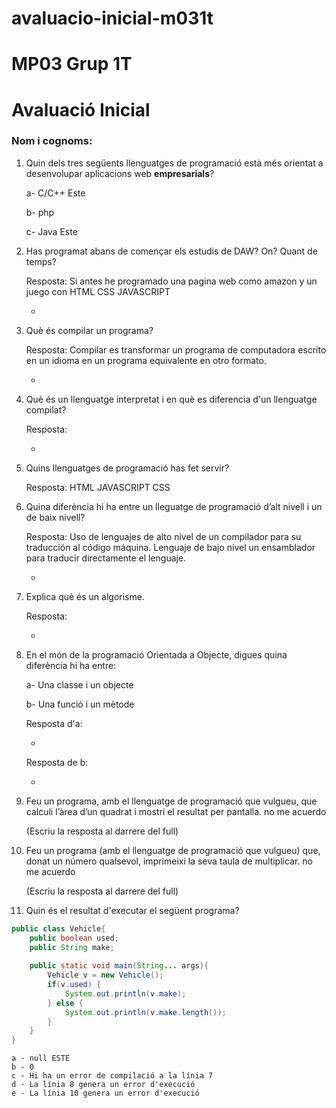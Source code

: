 # avaluacio-inicial-m031t

# MP03 Grup 1T
# Avaluació Inicial

### Nom i cognoms:

1. Quin dels tres següents llenguatges de programació està més orientat a desenvolupar aplicacions web **empresarials**?

    a- C/C++ Este

    b- php

    c- Java Este

2. Has programat abans de començar els estudis de DAW? On? Quant de temps?

    Resposta: 
    Si antes he programado una pagina web como amazon y un juego con HTML CSS JAVASCRIPT
    
    -


3. Què és compilar un programa?

    Resposta:
    Compilar es transformar un programa de computadora escrito en un idioma en un programa equivalente en otro formato.
    
    -

4. Què és un llenguatge interpretat i en què es diferencia d'un llenguatge compilat?

    Resposta:


    -

5. Quins llenguatges de programació has fet servir?

    Resposta: HTML JAVASCRIPT CSS


6. Quina diferència hi ha entre un lleguatge de programació d’alt nivell i un de baix nivell?

    Resposta: Uso de lenguajes de alto nivel de un compilador para su traducción al código máquina. Lenguaje de bajo nivel un ensamblador para traducir directamente el     lenguaje.


    -

7. Explica què és un algorisme.

    Resposta:


    -

8. En el món de la programació Orientada a Objecte, digues quina diferència hi ha entre:

    a- Una classe i un objecte

    b- Una funció i un mètode
    
    
    Resposta d'a:


    -

    Resposta de b:


    -

9. Feu un programa, amb el llenguatge de programació que vulgueu, que calculi l’àrea d’un quadrat i mostri el resultat per pantalla.
no me acuerdo

    (Escriu la resposta al darrere del full)

9. Feu un programa (amb el llenguatge de programació que vulgueu) que, donat un número qualsevol, imprimeixi la seva taula de multiplicar.
no me acuerdo

    (Escriu la resposta al darrere del full)

10. Quin és el resultat d'executar el següent programa?

```java
public class Vehicle{
    public boolean used;
    public String make;
    
    public static void main(String... args){
        Vehicle v = new Vehicle();
        if(v.used) {
            System.out.println(v.make);
        } else {
            System.out.println(v.make.length());
        }
    }
}
```

    a - null ESTE
    b - 0
    c - Hi ha un error de compilació a la línia 7
    d - La línia 8 genera un error d'execució
    e - La línia 10 genera un error d'execució
